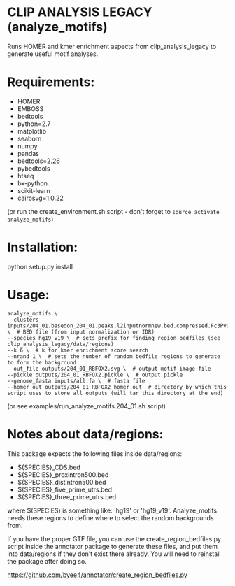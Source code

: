 # CLIP ANALYSIS LEGACY (analyze_motifs)

Runs HOMER and kmer enrichment aspects from clip_analysis_legacy to generate useful motif analyses.

# Requirements:
- HOMER
- EMBOSS
- bedtools
- python=2.7
- matplotlib
- seaborn
- numpy
- pandas
- bedtools=2.26
- pybedtools
- htseq
- bx-python
- scikit-learn
- cairosvg=1.0.22

(or run the create_environment.sh script - don't forget to ```source activate analyze_motifs```)

# Installation:
python setup.py install

# Usage:
```
analyze_motifs \
--clusters inputs/204_01.basedon_204_01.peaks.l2inputnormnew.bed.compressed.Fc3Pv3.bed \  # BED file (from input normalization or IDR)
--species hg19_v19 \  # sets prefix for finding region bedfiles (see clip_analysis_legacy/data/regions)
--k 6 \  # k for kmer enrichment score search
--nrand 1 \  # sets the number of random bedfile regions to generate to form the background
--out_file outputs/204_01_RBFOX2.svg \  # output motif image file
--pickle outputs/204_01_RBFOX2.pickle \  # output pickle
--genome_fasta inputs/all.fa \  # fasta file
--homer_out outputs/204_01_RBFOX2_homer_out  # directory by which this script uses to store all outputs (will tar this directory at the end)
```

(or see examples/run_analyze_motifs.204_01.sh script)

# Notes about data/regions:

This package expects the following files inside data/regions:

- ${SPECIES}_CDS.bed
- ${SPECIES}_proxintron500.bed
- ${SPECIES}_distintron500.bed
- ${SPECIES}_five_prime_utrs.bed
- ${SPECIES}_three_prime_utrs.bed

where $(SPECIES) is something like: 'hg19' or 'hg19_v19'. Analyze_motifs needs these
 regions to define where to select the random backgrounds from.

If you have the proper GTF file, you can use the create_region_bedfiles.py
 script inside the annotator package to generate these files, and put
 them into data/regions if they don't exist there already. You will need to
 reinstall the package after doing so.

https://github.com/byee4/annotator/create_region_bedfiles.py